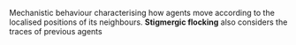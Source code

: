 Mechanistic behaviour characterising how agents move according to the localised positions of its neighbours. **Stigmergic flocking** also considers the traces of previous agents
